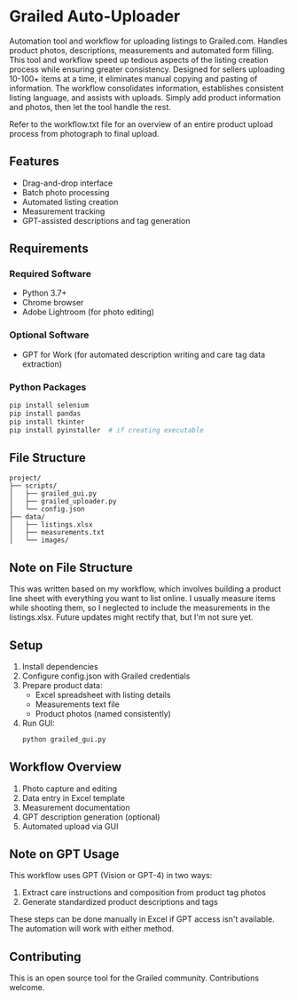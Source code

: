 # Grailed Auto-Uploader

Automation tool and workflow for uploading listings to Grailed.com. Handles product photos, descriptions, measurements and automated form filling. This tool and workflow speed up tedious aspects of the listing creation process while ensuring greater consistency. Designed for sellers uploading 10-100+ items at a time, it eliminates manual copying and pasting of information. The workflow consolidates information, establishes consistent listing language, and assists with uploads. Simply add product information and photos, then let the tool handle the rest.

Refer to the workflow.txt file for an overview of an entire product upload process from photograph to final upload.

## Features
- Drag-and-drop interface
- Batch photo processing
- Automated listing creation
- Measurement tracking
- GPT-assisted descriptions and tag generation

## Requirements

### Required Software
- Python 3.7+
- Chrome browser
- Adobe Lightroom (for photo editing)

### Optional Software
- GPT for Work (for automated description writing and care tag data extraction)

### Python Packages
```bash
pip install selenium
pip install pandas
pip install tkinter
pip install pyinstaller  # if creating executable
```

## File Structure
```
project/
├── scripts/
│   ├── grailed_gui.py
│   ├── grailed_uploader.py
│   └── config.json
├── data/
│   ├── listings.xlsx
│   ├── measurements.txt
│   └── images/
```

## Note on File Structure 

This was written based on my workflow, which involves building a product line sheet with everything you want to list online. I usually measure items while shooting them, so I neglected to include the measurements in the listings.xlsx. Future updates might rectify that, but I'm not sure yet.  

## Setup
1. Install dependencies
2. Configure config.json with Grailed credentials
3. Prepare product data:
   - Excel spreadsheet with listing details
   - Measurements text file
   - Product photos (named consistently)
4. Run GUI:
   ```bash
   python grailed_gui.py
   ```

## Workflow Overview
1. Photo capture and editing
2. Data entry in Excel template
3. Measurement documentation
4. GPT description generation (optional)
5. Automated upload via GUI

## Note on GPT Usage
This workflow uses GPT (Vision or GPT-4) in two ways:
1. Extract care instructions and composition from product tag photos
2. Generate standardized product descriptions and tags

These steps can be done manually in Excel if GPT access isn't available. The automation will work with either method.

## Contributing
This is an open source tool for the Grailed community. Contributions welcome.
